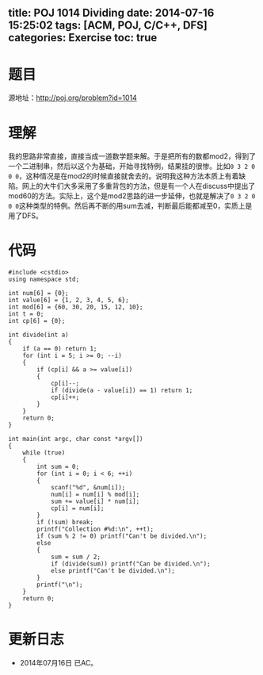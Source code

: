 ﻿title: POJ 1014 Dividing
date: 2014-07-16 15:25:02
tags: [ACM, POJ, C/C++, DFS]
categories: Exercise
toc: true
---
# 题目
源地址：http://poj.org/problem?id=1014

# 理解
我的思路非常直接，直接当成一道数学题来解。于是把所有的数都mod2，得到了一个二进制串，然后以这个为基础，开始寻找特例，结果挂的很惨。比如`0 3 2 0 0 0`，这种情况是在mod2的时候直接就舍去的。说明我这种方法本质上有着缺陷。网上的大牛们大多采用了多重背包的方法，但是有一个人在discuss中提出了mod60的方法。实际上，这个是mod2思路的进一步延伸，也就是解决了`0 3 2 0 0 0`这种类型的特例。然后再不断的用sum去减，判断最后能都减至0，实质上是用了DFS。
<!-- more -->

# 代码
```
#include <cstdio>
using namespace std;

int num[6] = {0};
int value[6] = {1, 2, 3, 4, 5, 6};
int mod[6] = {60, 30, 20, 15, 12, 10};
int t = 0;
int cp[6] = {0};

int divide(int a)
{
    if (a == 0) return 1;
    for (int i = 5; i >= 0; --i)
    {
        if (cp[i] && a >= value[i])
        {
            cp[i]--;
            if (divide(a - value[i]) == 1) return 1;
            cp[i]++;
        }
    }
    return 0;
}

int main(int argc, char const *argv[])
{
    while (true)
    {
        int sum = 0;
        for (int i = 0; i < 6; ++i)
        {
            scanf("%d", &num[i]);
            num[i] = num[i] % mod[i];
            sum += value[i] * num[i];
            cp[i] = num[i];
        }
        if (!sum) break;
        printf("Collection #%d:\n", ++t);
        if (sum % 2 != 0) printf("Can't be divided.\n");
        else
        {
            sum = sum / 2;
            if (divide(sum)) printf("Can be divided.\n");
            else printf("Can't be divided.\n");
        }
        printf("\n");
    }
    return 0;
}
```

# 更新日志
- 2014年07月16日 已AC。